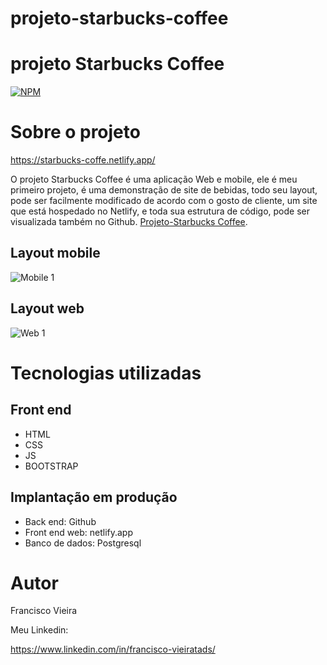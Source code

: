# projeto-starbucks-coffee
# projeto Starbucks Coffee 
[![NPM](https://img.shields.io/npm/l/react)](https://github.com/Francisco-tads/projeto-starbucks-coffee/blob/master/LICENSE)

# Sobre o projeto

https://starbucks-coffe.netlify.app/

O projeto Starbucks Coffee é uma aplicação Web e mobile, ele é meu primeiro projeto, é uma demonstração de site de bebidas, todo seu layout, pode ser facilmente modificado de acordo com o gosto de cliente, um site que está hospedado no Netlify, e toda sua estrutura de código, pode ser visualizada também no Github.
 [Projeto-Starbucks Coffee](https://starbucks-coffe.netlify.app/ "Site do projeto Starbucks Coffee").



## Layout mobile
![Mobile 1](https://github.com/Francisco-tads/projeto-starbucks-coffee/blob/master/starbucks-resp.jpg) 

## Layout web
![Web 1](https://github.com/Francisco-tads/projeto-starbucks-coffee/blob/master/projeto-coffee.png)


## 

# Tecnologias utilizadas

## Front end
- HTML 
- CSS
- JS
- BOOTSTRAP
## Implantação em produção
- Back end: Github
- Front end web: netlify.app
- Banco de dados: Postgresql

# Autor

Francisco Vieira

Meu Linkedin:

https://www.linkedin.com/in/francisco-vieiratads/


